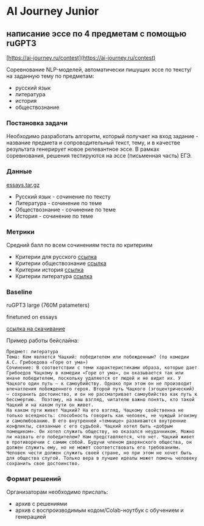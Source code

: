 # AI Journey Junior 
## написание эссе по 4 предметам с помощью ruGPT3

[https://ai-journey.ru/contest](https://ai-journey.ru/contest)

Соревнование NLP-моделей, автоматически пишущих эссе по тексту/ на заданную тему по предметам:
 - русский язык
 - литература
 - история
 - обществознание
  

### Постановка задачи
Необходимо разработать алгоритм, который получает на вход задание - название предмета и сопроводительный текст, тему, и в качестве результата генерирует новое релевантное эссе. В рамках соревнования, решения тестируются на эссе (письменная часть) ЕГЭ.

### Данные
[essays.tar.gz](https://drive.google.com/file/d/1LTRE3JE1T3tXXv_TavWXIUHXp0w8PD24/view?usp=sharing)
 - Русский язык - сочинение по тексту
 - Литература - сочинение по теме
 - Обществознание - сочинение по теме
 - История - сочинение по теме

### Метрики
Средний балл по всем сочинениям теста по критериям
 - Критерии для русского [ссылка](https://ctege.info/teoriya-oge-po-russkomu-yazyiku/kriterii-oge-2020-po-russkomu-yazyiku.html)
 - Критерии обществознание [ссылка](https://ctege.info/teoriya-oge-po-obschestvoznaniyu/kriterii-oge-2020-po-obschestvoznaniyu.html)
 - Критерии история [ссылка](https://ctege.info/teoriya-oge-po-istorii/kriterii-oge-2020-po-istorii.html)
 - Критерии литература [ссылка]( https//ctege.info/teoriya-oge-po-literature/kriterii-oge-2020-po-literature.html)

### Baseline
ruGPT3 large (760M patameters)

finetuned on essays

[ссылка на скачивание]()

Пример работы бейслайна:
```
Предмет: литература
Тема: Кем является Чацкий: победителем или побежденным? (по комедии А.С. Грибоедова «Горе от ума»)
Сочинение: В соответствии с теми характеристиками образа, которые дает Грибоедов Чацкому в комедии «Горе от ума», он оказывается так или иначе победителем, поскольку удаляется от людей и не видит их. У Чацкого один путь — к самоубийству. Однако при этом он не производит впечатления побежденного героя. Второй путь Чацкого (эгоцентрический) — сохранить достоинство, и он не рассматривает самоубийство как путь к бессмертию.  Поэтому, на наш взгляд, читателю важно понять, кто такой Чацкий и на каком пути он живет.
На каком пути живет Чацкий? На его взгляд, Чацкому свойственна не только всеядность: способность говорить как человек, не чуждый эгоизму и самолюбованию. В его внутренней «темнице» развиваются внутренние конфликты, связанные с его судьбой. Чацкий хотел быть «добрым помещиком». Он хотел служить обществу, но оказался неудачником. Можно ли назвать его победителем? Нам представляется, что нет. Чацкий живет в противоречии с самим собой. Будучи членом дворянского общества, он должен служить ему, но не может соответствовать его требованиям. Человек чести должен служить своей стране, но при этом не хочет быть для общества слугой. Только вера в лучшие идеалы может помочь человеку сохранить свое достоинство.
```


### Формат решений

Организаторам необходимо прислать:
 - архив с решениями
 - архив с воспроизводимым кодом/Colab-ноутбук с обучением и генерацией
